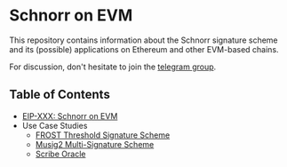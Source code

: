 # Schnorr on EVM

This repository contains information about the Schnorr signature scheme and its (possible) applications on Ethereum and other EVM-based chains.

For discussion, don't hesitate to join the [telegram group](https://t.me/+Vg2lFXt9dtI0ZmMy).

## Table of Contents

- [EIP-XXX: Schnorr on EVM](./ERC.md)
- Use Case Studies
    - [FROST Threshold Signature Scheme](./use-cases/FROST.md)
    - [Musig2 Multi-Signature Scheme](./use-cases/Musig2.md)
    - [Scribe Oracle](./use-cases/Scribe.md)
